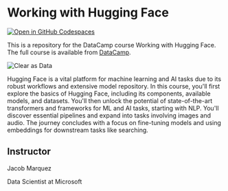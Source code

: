 # Working with Hugging Face

[![Open in GitHub Codespaces](https://github.com/codespaces/badge.svg)](https://codespaces.new/datttrian/working-with-hugging-face)

This is a repository for the DataCamp course Working with Hugging Face. The
full course is available from [DataCamp](https://www.datacamp.com/courses/working-with-hugging-face).

![Clear as Data](http://drive.google.com/uc?export=view&id=1PJVtMhPE_h3g2c9wXm9tf6_pIhvMyDRI)

Hugging Face is a vital platform for machine learning and AI tasks due to its robust workflows and extensive model repository. In this course, you'll first explore the basics of Hugging Face, including its components, available models, and datasets. You'll then unlock the potential of state-of-the-art transformers and frameworks for ML and AI tasks, starting with NLP. You'll discover essential pipelines and expand into tasks involving images and audio. The journey concludes with a focus on fine-tuning models and using embeddings for downstream tasks like searching.

## Instructor

Jacob Marquez

Data Scientist at Microsoft
